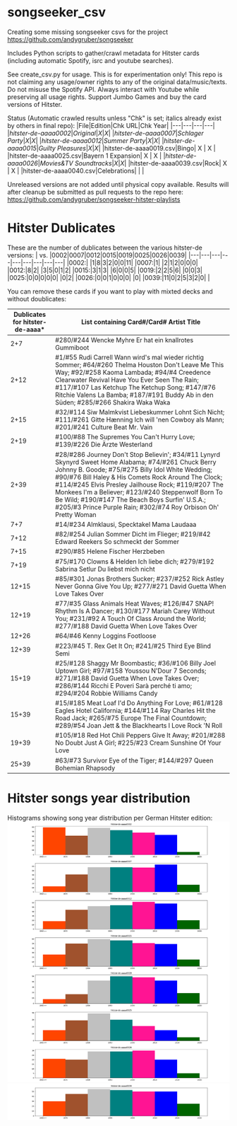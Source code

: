 # songseeker_csv
Creating some missing songseeker csvs for the project https://github.com/andygruber/songseeker

Includes Python scripts to gather/crawl metadata for Hitster cards (including automatic Spotify, isrc and youtube searches).

See create_csv.py for usage. This is for experimentation only! This repo is not claiming any usage/owner rights to any of the original data/music/texts.
Do not misuse the Spotify API. Always interact with Youtube while preserving all usage rights. 
Support Jumbo Games and buy the card versions of Hitster.

Status (Automatic crawled results unless "Chk" is set; italics already exist by others in final repo):
|File|Edition|Chk URL|Chk Year|
|---|---|---|---|
|_hitster-de-aaaa0002_|_Original_|_X_|_X_|
|_hitster-de-aaaa0007_|_Schlager Party_|_X_|_X_|
|_hitster-de-aaaa0012_|_Summer Party_|_X_|_X_|
|_hitster-de-aaaa0015_|_Guilty Pleasures_|_X_|_X_|
|hitster-de-aaaa0019.csv|Bingo| X | X |
|hitster-de-aaaa0025.csv|Bayern 1 Expansion| X | X |
|_hitster-de-aaaa0026_|_Movies&TV Soundtracks_|_X_|_X_|
|hitster-de-aaaa0039.csv|Rock| X | X |
|hitster-de-aaaa0040.csv|Celebrations|   |   |

Unreleased versions are not added until physical copy available.
Results will after cleanup be submitted as pull requests to the repo here:
https://github.com/andygruber/songseeker-hitster-playlists

# Hitster Dublicates

These are the number of dublicates between the various hitster-de versions:
| vs. |0002|0007|0012|0015|0019|0025|0026|0039|
|---|---|---|---|---|---|---|---|---|
|0002:| |1|8|3|2|0|0|11|
|0007:|1| |2|1|2|0|0|0|
|0012:|8|2| |3|5|0|1|2|
|0015:|3|1|3| |6|0|0|5|
|0019:|2|2|5|6| |0|0|3|
|0025:|0|0|0|0|0| |0|2|
|0026:|0|0|1|0|0|0| |0|
|0039:|11|0|2|5|3|2|0| |

You can remove these cards if you want to play with mixted decks and without doublicates:

|Dublicates for hitster-de-aaaa*| List containing Card#/Card# Artist Title |
|---|---|
|2+7|#280/#244 Wencke Myhre Er hat ein knallrotes Gummiboot|
|2+12|#1/#55 Rudi Carrell Wann wird's mal wieder richtig Sommer; #64/#260 Thelma Houston Don't Leave Me This Way; #92/#258 Kaoma Lambada; #94/#4 Creedence Clearwater Revival Have You Ever Seen The Rain; #117/#107 Las Ketchup The Ketchup Song; #147/#76 Ritchie Valens La Bamba; #187/#191 Buddy Ab in den Süden; #285/#266 Shakira Waka Waka|
|2+15|#32/#114 Siw Malmkvist Liebeskummer Lohnt Sich Nicht; #111/#261 Gitte Hænning Ich will 'nen Cowboy als Mann; #201/#241 Culture Beat Mr. Vain|
|2+19|#100/#88 The Supremes You Can't Hurry Love; #139/#226 Die Ärzte Westerland|
|2+39|#28/#286 Journey Don't Stop Believin'; #34/#11 Lynyrd Skynyrd Sweet Home Alabama; #74/#261 Chuck Berry Johnny B. Goode; #75/#275 Billy Idol White Wedding; #90/#76 Bill Haley & His Comets Rock Around The Clock; #114/#245 Elvis Presley Jailhouse Rock; #119/#207 The Monkees I'm a Believer; #123/#240 Steppenwolf Born To Be Wild; #190/#147 The Beach Boys Surfin' U.S.A.; #205/#3 Prince Purple Rain; #302/#74 Roy Orbison Oh' Pretty Woman|
|7+7|#14/#234 Almklausi, Specktakel Mama Laudaaa|
|7+12|#82/#254 Julian Sommer Dicht im Flieger; #219/#42 Edward Reekers So schmeckt der Sommer|
|7+15|#290/#85 Helene Fischer Herzbeben|
|7+19|#75/#170 Clowns & Helden Ich liebe dich; #279/#192 Sabrina Setlur Du liebst mich nicht|
|12+15|#85/#301 Jonas Brothers Sucker; #237/#252 Rick Astley Never Gonna Give You Up; #277/#271 David Guetta When Love Takes Over|
|12+19|#77/#35 Glass Animals Heat Waves; #126/#47 SNAP! Rhythm Is A Dancer; #130/#177 Mariah Carey Without You; #231/#92 A Touch Of Class Around the World; #277/#188 David Guetta When Love Takes Over|
|12+26|#64/#46 Kenny Loggins Footloose|
|12+39|#223/#45 T. Rex Get It On; #241/#25 Third Eye Blind Semi|
|15+19|#25/#128 Shaggy Mr Boombastic; #36/#106 Billy Joel Uptown Girl; #97/#158 Youssou N'Dour 7 Seconds; #271/#188 David Guetta When Love Takes Over; #286/#144 Ricchi E Poveri Sarà perché ti amo; #294/#204 Robbie Williams Candy|
|15+39|#15/#185 Meat Loaf I'd Do Anything For Love; #61/#128 Eagles Hotel California; #144/#114 Ray Charles Hit the Road Jack; #265/#75 Europe The Final Countdown; #289/#54 Joan Jett & the Blackhearts I Love Rock 'N Roll|
|19+39|#105/#18 Red Hot Chili Peppers Give It Away; #201/#288 No Doubt Just A Girl; #225/#23 Cream Sunshine Of Your Love|
|25+39|#63/#73 Survivor Eye of the Tiger; #144/#297 Queen Bohemian Rhapsody|

# Hitster songs year distribution
Histograms showing song year distribution per German Hitster edition:
![Histogram distribution of decades covered by song cards per Hitster edition](/hitster-de-hist.png)
![Histogram distribution of decades covered by song cards for Hitster Rock edition](/hitster-de-aaaa0039_hist.png)
